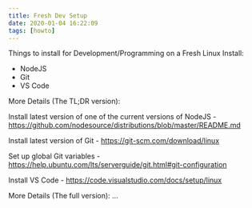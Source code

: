 ```yaml
---
title: Fresh Dev Setup
date: 2020-01-04 16:22:09
tags: [howto]
---
```

Things to install for Development/Programming on a Fresh Linux Install:

* NodeJS
* Git
* VS Code

More Details (The TL;DR version):

Install latest version of one of the current versions of NodeJS - https://github.com/nodesource/distributions/blob/master/README.md
  
Install latest version of Git - https://git-scm.com/download/linux

Set up global Git variables - https://help.ubuntu.com/lts/serverguide/git.html#git-configuration

Install VS Code - https://code.visualstudio.com/docs/setup/linux

More Details (The full version):
...

